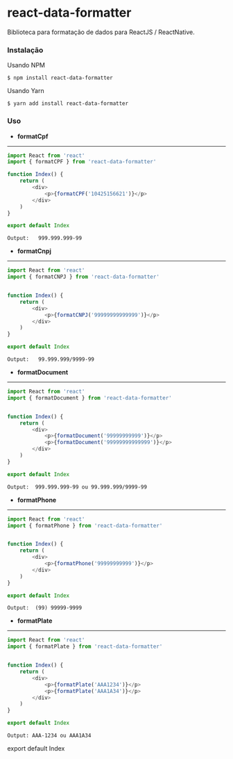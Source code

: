 # react-data-formatter

Biblioteca para formatação de dados para ReactJS / ReactNative.
### Instalação

Usando NPM

`$ npm install react-data-formatter`

Usando Yarn

`$ yarn add install react-data-formatter`

### Uso

- **formatCpf**
------------


```javascript
import React from 'react'
import { formatCPF } from 'react-data-formatter'

function Index() {
    return (
        <div>
            <p>{formatCPF('10425156621')}</p>
        </div>
    )
}

export default Index
```
`Output:   999.999.999-99`

- **formatCnpj**
------------

```javascript
import React from 'react'
import { formatCNPJ } from 'react-data-formatter'


function Index() {
    return (
        <div>
            <p>{formatCNPJ('99999999999999')}</p>
        </div>
    )
}

export default Index
```
`Output:   99.999.999/9999-99`

- **formatDocument**
------------


```javascript
import React from 'react'
import { formatDocument } from 'react-data-formatter'


function Index() {
    return (
        <div>
            <p>{formatDocument('99999999999')}</p>
            <p>{formatDocument('99999999999999')}</p>
        </div>
    )
}

export default Index
```
`Output:  999.999.999-99 ou 99.999.999/9999-99`

- **formatPhone**
------------


```javascript
import React from 'react'
import { formatPhone } from 'react-data-formatter'


function Index() {
    return (
        <div>
            <p>{formatPhone('99999999999')}</p>
        </div>
    )
}

export default Index
```
`Output:  (99) 99999-9999`

- **formatPlate**
------------


```javascript
import React from 'react'
import { formatPlate } from 'react-data-formatter'


function Index() {
    return (
        <div>
            <p>{formatPlate('AAA1234')}</p>
			<p>{formatPlate('AAA1A34')}</p>
        </div>
    )
}

export default Index
```
`Output: AAA-1234 ou AAA1A34`

export default Index
```